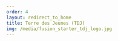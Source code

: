 ```yaml
---
order: 4
layout: redirect_to_home
title: Terre des Jeunes (TDJ)
img: /media/fusion_starter_tdj_logo.jpg
---
```

